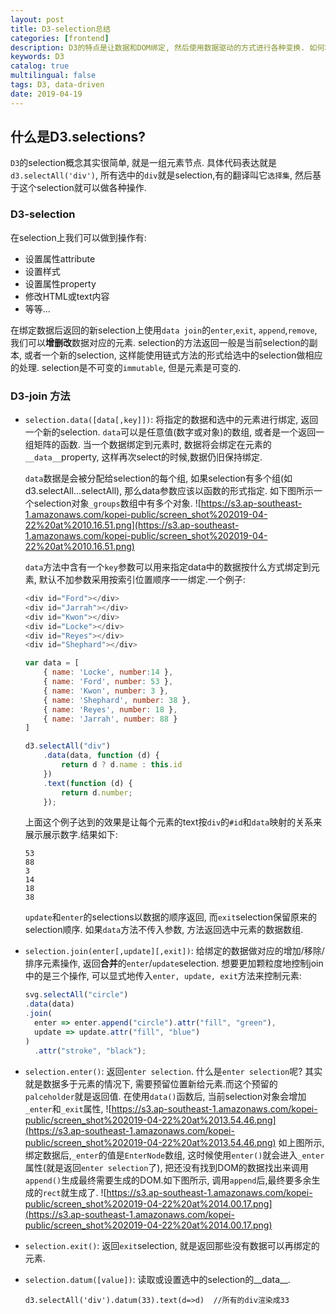 ```yaml
---
layout: post
title: D3-selection总结
categories: [frontend]
description: D3的特点是让数据和DOM绑定, 然后使用数据驱动的方式进行各种变换. 如何将数据和selection绑定是本节的关注点.
keywords: D3
catalog: true
multilingual: false
tags: D3, data-driven
date: 2019-04-19
---
```


## 什么是D3.selections?
`D3`的selection概念其实很简单, 就是一组元素节点. 具体代码表达就是`d3.selectAll('div')`, 所有选中的`div`就是selection,有的翻译叫它`选择集`, 然后基于这个selection就可以做各种操作.

### D3-selection
在selection上我们可以做到操作有: 
- 设置属性attribute
- 设置样式
- 设置属性property
- 修改HTML或text内容
- 等等...

在绑定数据后返回的新selection上使用`data join`的`enter`,`exit`, `append`,`remove`, 我们可以**增删改**数据对应的元素.
selection的方法返回一般是当前selection的副本, 或者一个新的selection, 这样能使用链式方法的形式给选中的selection做相应的处理.
selection是不可变的`immutable`, 但是元素是可变的.

### D3-join 方法
- `selection.data([data[,key]])`: 将指定的数据和选中的元素进行绑定, 返回一个新的selection. `data`可以是任意值(数字或对象)的数组, 或者是一个返回一组矩阵的函数. 当一个数据绑定到元素时, 数据将会绑定在元素的`__data__`property, 这样再次select的时候,数据仍旧保持绑定.
 
  `data`数据是会被分配给selection的每个组, 如果selection有多个组(如d3.selectAll...selectAll), 那么data参数应该以函数的形式指定. 如下图所示一个selection对象`_groups`数组中有多个对象.
  ![https://s3.ap-southeast-1.amazonaws.com/kopei-public/screen_shot%202019-04-22%20at%2010.16.51.png](https://s3.ap-southeast-1.amazonaws.com/kopei-public/screen_shot%202019-04-22%20at%2010.16.51.png)

  `data`方法中含有一个`key`参数可以用来指定data中的数据按什么方式绑定到元素, 默认不加参数采用按索引位置顺序一一绑定.一个例子:
  ```javascript
  <div id="Ford"></div>
  <div id="Jarrah"></div>
  <div id="Kwon"></div>
  <div id="Locke"></div>
  <div id="Reyes"></div>
  <div id="Shephard"></div>
  
  var data = [
      { name: 'Locke', number:14 },
      { name: 'Ford', number: 53 },
      { name: 'Kwon', number: 3 },
      { name: 'Shephard', number: 38 },
      { name: 'Reyes', number: 18 },
      { name: 'Jarrah', number: 88 }
  ]
  
  d3.selectAll("div")
      .data(data, function (d) {
          return d ? d.name : this.id
      })
      .text(function (d) {
          return d.number;
      });
  ```
  上面这个例子达到的效果是让每个元素的text按`div`的`#id`和`data`映射的关系来展示展示数字.结果如下:
  ```
  53
  88
  3
  14
  18
  38
  ```
  `update`和`enter`的selections以数据的顺序返回, 而`exit`selection保留原来的selection顺序.
  如果`data`方法不传入参数, 方法返回选中元素的数据数组.
  
- `selection.join(enter[,update][,exit])`: 给绑定的数据做对应的增加/移除/排序元素操作, 返回**合并**的`enter`/`update`selection. 想要更加颗粒度地控制join中的是三个操作, 可以显式地传入`enter, update, exit`方法来控制元素:
  ```javascript 
  svg.selectAll("circle")
  .data(data)
  .join(
    enter => enter.append("circle").attr("fill", "green"),
    update => update.attr("fill", "blue")
  )
    .attr("stroke", "black");
  ```

- `selection.enter()`: 返回`enter selection`. 什么是`enter selection`呢? 其实就是数据多于元素的情况下, 需要预留位置新给元素.而这个预留的`palceholder`就是返回值. 在使用`data()`函数后, 当前selection对象会增加`_enter`和`_exit`属性,
![https://s3.ap-southeast-1.amazonaws.com/kopei-public/screen_shot%202019-04-22%20at%2013.54.46.png](https://s3.ap-southeast-1.amazonaws.com/kopei-public/screen_shot%202019-04-22%20at%2013.54.46.png)
如上图所示, 绑定数据后,`_enter`的值是`EnterNode`数组, 这时候使用`enter()`就会进入`_enter`属性(就是返回`enter selection`了), 把还没有找到DOM的数据找出来调用`append()`生成最终需要生成的DOM.如下图所示, 调用`append`后,最终要多余生成的`rect`就生成了.
![https://s3.ap-southeast-1.amazonaws.com/kopei-public/screen_shot%202019-04-22%20at%2014.00.17.png](https://s3.ap-southeast-1.amazonaws.com/kopei-public/screen_shot%202019-04-22%20at%2014.00.17.png)

- `selection.exit()`: 返回`exit`selection, 就是返回那些没有数据可以再绑定的元素.
- `selection.datum([value])`: 读取或设置选中的selection的__data__.
  ```
  d3.selectAll('div').datum(33).text(d=>d)  //所有的div渲染成33
  ```